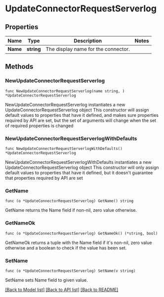 # UpdateConnectorRequestServerlog

## Properties

Name | Type | Description | Notes
------------ | ------------- | ------------- | -------------
**Name** | **string** | The display name for the connector. | 

## Methods

### NewUpdateConnectorRequestServerlog

`func NewUpdateConnectorRequestServerlog(name string, ) *UpdateConnectorRequestServerlog`

NewUpdateConnectorRequestServerlog instantiates a new UpdateConnectorRequestServerlog object
This constructor will assign default values to properties that have it defined,
and makes sure properties required by API are set, but the set of arguments
will change when the set of required properties is changed

### NewUpdateConnectorRequestServerlogWithDefaults

`func NewUpdateConnectorRequestServerlogWithDefaults() *UpdateConnectorRequestServerlog`

NewUpdateConnectorRequestServerlogWithDefaults instantiates a new UpdateConnectorRequestServerlog object
This constructor will only assign default values to properties that have it defined,
but it doesn't guarantee that properties required by API are set

### GetName

`func (o *UpdateConnectorRequestServerlog) GetName() string`

GetName returns the Name field if non-nil, zero value otherwise.

### GetNameOk

`func (o *UpdateConnectorRequestServerlog) GetNameOk() (*string, bool)`

GetNameOk returns a tuple with the Name field if it's non-nil, zero value otherwise
and a boolean to check if the value has been set.

### SetName

`func (o *UpdateConnectorRequestServerlog) SetName(v string)`

SetName sets Name field to given value.



[[Back to Model list]](../README.md#documentation-for-models) [[Back to API list]](../README.md#documentation-for-api-endpoints) [[Back to README]](../README.md)


